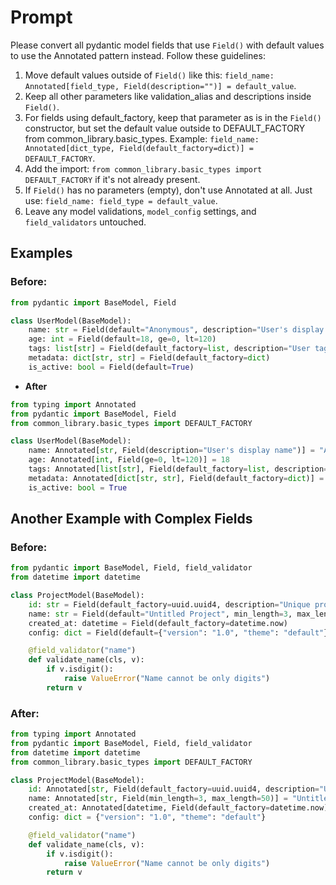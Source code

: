 # Prompt

Please convert all pydantic model fields that use `Field()` with default values to use the Annotated pattern instead.
Follow these guidelines:

1. Move default values outside of `Field()` like this: `field_name: Annotated[field_type, Field(description="")] = default_value`.
2. Keep all other parameters like validation_alias and descriptions inside `Field()`.
3. For fields using default_factory, keep that parameter as is in the `Field()` constructor, but set the default value outside to DEFAULT_FACTORY from common_library.basic_types. Example: `field_name: Annotated[dict_type, Field(default_factory=dict)] = DEFAULT_FACTORY`.
4. Add the import: `from common_library.basic_types import DEFAULT_FACTORY` if it's not already present.
5. If `Field()` has no parameters (empty), don't use Annotated at all. Just use: `field_name: field_type = default_value`.
6. Leave any model validations, `model_config` settings, and `field_validators` untouched.

## Examples

### Before:

```python
from pydantic import BaseModel, Field

class UserModel(BaseModel):
    name: str = Field(default="Anonymous", description="User's display name")
    age: int = Field(default=18, ge=0, lt=120)
    tags: list[str] = Field(default_factory=list, description="User tags")
    metadata: dict[str, str] = Field(default_factory=dict)
    is_active: bool = Field(default=True)
```

- **After**

```python
from typing import Annotated
from pydantic import BaseModel, Field
from common_library.basic_types import DEFAULT_FACTORY

class UserModel(BaseModel):
    name: Annotated[str, Field(description="User's display name")] = "Anonymous"
    age: Annotated[int, Field(ge=0, lt=120)] = 18
    tags: Annotated[list[str], Field(default_factory=list, description="User tags")] = DEFAULT_FACTORY
    metadata: Annotated[dict[str, str], Field(default_factory=dict)] = DEFAULT_FACTORY
    is_active: bool = True
```

## Another Example with Complex Fields

### Before:

```python
from pydantic import BaseModel, Field, field_validator
from datetime import datetime

class ProjectModel(BaseModel):
    id: str = Field(default_factory=uuid.uuid4, description="Unique project identifier")
    name: str = Field(default="Untitled Project", min_length=3, max_length=50)
    created_at: datetime = Field(default_factory=datetime.now)
    config: dict = Field(default={"version": "1.0", "theme": "default"})

    @field_validator("name")
    def validate_name(cls, v):
        if v.isdigit():
            raise ValueError("Name cannot be only digits")
        return v
```

### After:

```python
from typing import Annotated
from pydantic import BaseModel, Field, field_validator
from datetime import datetime
from common_library.basic_types import DEFAULT_FACTORY

class ProjectModel(BaseModel):
    id: Annotated[str, Field(default_factory=uuid.uuid4, description="Unique project identifier")] = DEFAULT_FACTORY
    name: Annotated[str, Field(min_length=3, max_length=50)] = "Untitled Project"
    created_at: Annotated[datetime, Field(default_factory=datetime.now)] = DEFAULT_FACTORY
    config: dict = {"version": "1.0", "theme": "default"}

    @field_validator("name")
    def validate_name(cls, v):
        if v.isdigit():
            raise ValueError("Name cannot be only digits")
        return v
```
